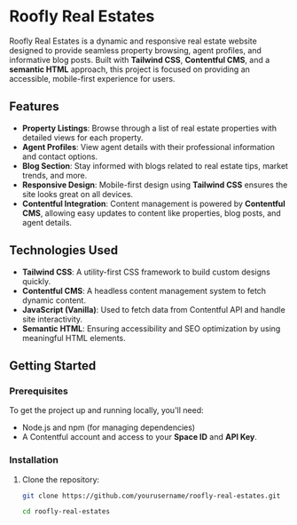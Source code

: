 # Roofly Real Estates

Roofly Real Estates is a dynamic and responsive real estate website designed to provide seamless property browsing, agent profiles, and informative blog posts. Built with **Tailwind CSS**, **Contentful CMS**, and a **semantic HTML** approach, this project is focused on providing an accessible, mobile-first experience for users.

## Features

- **Property Listings**: Browse through a list of real estate properties with detailed views for each property.
- **Agent Profiles**: View agent details with their professional information and contact options.
- **Blog Section**: Stay informed with blogs related to real estate tips, market trends, and more.
- **Responsive Design**: Mobile-first design using **Tailwind CSS** ensures the site looks great on all devices.
- **Contentful Integration**: Content management is powered by **Contentful CMS**, allowing easy updates to content like properties, blog posts, and agent details.

## Technologies Used

- **Tailwind CSS**: A utility-first CSS framework to build custom designs quickly.
- **Contentful CMS**: A headless content management system to fetch dynamic content.
- **JavaScript (Vanilla)**: Used to fetch data from Contentful API and handle site interactivity.
- **Semantic HTML**: Ensuring accessibility and SEO optimization by using meaningful HTML elements.

## Getting Started

### Prerequisites

To get the project up and running locally, you'll need:

- Node.js and npm (for managing dependencies)
- A Contentful account and access to your **Space ID** and **API Key**.

### Installation

1. Clone the repository:
   ```bash
   git clone https://github.com/yourusername/roofly-real-estates.git

   cd roofly-real-estates
